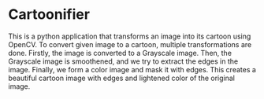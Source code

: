 # Cartoonifier
 This is a python application that transforms an image into its cartoon using OpenCV. 
 To convert given image to a cartoon, multiple transformations are done. 
 Firstly, the image is converted to a Grayscale image. 
 Then, the Grayscale image is smoothened, and we try to extract the edges in the image. 
 Finally, we form a color image and mask it with edges. 
 This creates a beautiful cartoon image with edges and lightened color of the original image.

